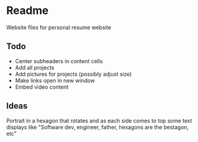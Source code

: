 # Readme

Website files for personal resume website

## Todo

- Center subheaders in content cells
- Add all projects
- Add pictures for projects (possibly adjust size)
- Make links open in new window
- Embed video content

## Ideas

Portrait in a hexagon that rotates and
as each side comes to top some text displays
like "Software dev, engineer, father, hexagons are the bestagon, etc"
